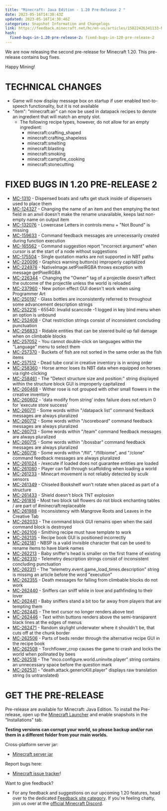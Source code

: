 ```yaml
---
title: "Minecraft: Java Edition - 1.20 Pre-Release 2 "
date: 2023-05-16T14:30:43Z
updated: 2023-05-16T14:30:46Z
categories: Snapshot Information and Changelogs
link: https://feedback.minecraft.net/hc/en-us/articles/15822426341133-Minecraft-Java-Edition-1-20-Pre-Release-2
hash:
  fixed-bugs-in-1.20-pre-release-2: fixed-bugs-in-120-pre-release-2
---
```


We are now releasing the second pre-release for Minecraft 1.20. This pre-release contains bug fixes.

Happy Mining!

# TECHNICAL CHANGES

- Game will now display message box on startup if user enabled text-to-speech functionality, but it is not available
- "item": "minecraft:air" can now be used in datapack recipes to denote an ingredient that will match an empty slot.
  - The following recipe types, however, do not allow for an empty ingredient:
    - minecraft:crafting_shaped
    - minecraft:crafting_shapeless
    - minecraft:smelting
    - minecraft:blasting
    - minecraft:smoking
    - minecraft:campfire_cooking
    - minecraft:stonecutting

# FIXED BUGS IN 1.20 PRE-RELEASE 2

- [MC-1310](https://bugs.mojang.com/browse/MC-1310) - Dispensed boats and rafts get stuck inside of dispensers used to place them
- [MC-124327](https://bugs.mojang.com/browse/MC-124327) - Changing the name of an item and then emptying the text field in an anvil doesn't make the rename unavailable, keeps last non-empty name on output item
- [MC-132076](https://bugs.mojang.com/browse/MC-132076) - Lowercase Letters in controls menu + "Not Bound" is missing
- [MC-159633](https://bugs.mojang.com/browse/MC-159633) - Command feedback messages are unnecessarily created during function execution
- [MC-165562](https://bugs.mojang.com/browse/MC-165562) - Command suggestion report "incorrect argument" when cursor is at the start of a node without suggestions
- [MC-175504](https://bugs.mojang.com/browse/MC-175504) - Single quotation marks are not supported in NBT paths
- [MC-220096](https://bugs.mojang.com/browse/MC-220096) - Graphics warning button(s) improperly capitalized
- [MC-224976](https://bugs.mojang.com/browse/MC-224976) - NativeImage.setPixelRGBA throws exception with message getPixelRGBA
- [MC-226344](https://bugs.mojang.com/browse/MC-226344) - Changing the "Owner" tag of a projectile doesn't affect the outcome of the projectile unless the world is reloaded
- [MC-237960](https://bugs.mojang.com/browse/MC-237960) - New potion effect GUI doesn't work when using Programmer Art
- [MC-250197](https://bugs.mojang.com/browse/MC-250197) - Glass bottles are inconsistently referred to throughout some advancement description strings
- [MC-252216](https://bugs.mojang.com/browse/MC-252216) - 65540: Invalid scancode -1 logged in key bind menu when an option is unbound
- [MC-252408](https://bugs.mojang.com/browse/MC-252408) - Chat restriction strings consist of inconsistent concluding punctuation
- [MC-256833](https://bugs.mojang.com/browse/MC-256833) - Ridable entities that can be steered build up fall damage when on climbable blocks
- [MC-257052](https://bugs.mojang.com/browse/MC-257052) - You cannot double-click on languages within the "Language" menu to select them
- [MC-257370](https://bugs.mojang.com/browse/MC-257370) - Buckets of fish are not sorted in the same order as the fish items
- [MC-257512](https://bugs.mojang.com/browse/MC-257512) - Dead tube coral in creative inventory is in wrong order
- [MC-258360](https://bugs.mojang.com/browse/MC-258360) - Horse armor loses its NBT data when equipped on horses via right-clicking
- [MC-258461](https://bugs.mojang.com/browse/MC-258461) - The "Detect structure size and position:" string displayed within the structure block GUI is improperly capitalized
- [MC-260468](https://bugs.mojang.com/browse/MC-260468) - Wither rose is not grouped with other small flowers in the creative inventory
- [MC-260602](https://bugs.mojang.com/browse/MC-260602) - 'data modify from string' index failure does not return 0 for 'execute store success'
- [MC-260711](https://bugs.mojang.com/browse/MC-260711) - Some words within "/datapack list" command feedback messages are always pluralized
- [MC-260712](https://bugs.mojang.com/browse/MC-260712) - Some words within "/scoreboard" command feedback messages are always pluralized
- [MC-260713](https://bugs.mojang.com/browse/MC-260713) - Some words within "/team" command feedback messages are always pluralized
- [MC-260715](https://bugs.mojang.com/browse/MC-260715) - Some words within "/bossbar" command feedback messages are always pluralized
- [MC-260716](https://bugs.mojang.com/browse/MC-260716) - Some words within "/fill", "/fillbiome", and "/clone" command feedback messages are always pluralized
- [MC-261024](https://bugs.mojang.com/browse/MC-261024) - /execute if loaded does not guarantee entities are loaded
- [MC-261080](https://bugs.mojang.com/browse/MC-261080) - Player can fall through scaffolding when loading a world
- [MC-261233](https://bugs.mojang.com/browse/MC-261233) - Minecart movement is not reliably detected by sculk sensors
- [MC-261349](https://bugs.mojang.com/browse/MC-261349) - Chiseled Bookshelf won't rotate when placed as part of a structure
- [MC-261433](https://bugs.mojang.com/browse/MC-261433) - Shield doesn't block TNT explosion
- [MC-261816](https://bugs.mojang.com/browse/MC-261816) - Most two block tall flowers do not block enchanting tables / are part of \#minecraft:replaceable
- [MC-261988](https://bugs.mojang.com/browse/MC-261988) - Inconsistency with Mangrove Roots and Leaves in the Creative Tab
- [MC-262033](https://bugs.mojang.com/browse/MC-262033) - The command block GUI remains open when the said command block is destroyed
- [MC-262106](https://bugs.mojang.com/browse/MC-262106) - Smithing recipe must have template to work
- [MC-262135](https://bugs.mojang.com/browse/MC-262135) - Recipe book GUI is positioned incorrectly
- [MC-262181](https://bugs.mojang.com/browse/MC-262181) - NBSP is a valid invisible character that can be used to rename items to have blank names
- [MC-262213](https://bugs.mojang.com/browse/MC-262213) - Baby sniffer's head is smaller on the first frame of existing
- [MC-262310](https://bugs.mojang.com/browse/MC-262310) - Telemetry description strings consist of inconsistent concluding punctuation
- [MC-262311](https://bugs.mojang.com/browse/MC-262311) - The "telemetry.event.game_load_times.description" string is missing an article before the word "execution"
- [MC-262355](https://bugs.mojang.com/browse/MC-262355) - Death messages for falling from climbable blocks do not work
- [MC-262440](https://bugs.mojang.com/browse/MC-262440) - Sniffers can sniff while in love and pathfinding to their lover
- [MC-262441](https://bugs.mojang.com/browse/MC-262441) - Baby sniffers stand a bit too far away from players that are tempting them
- [MC-262445](https://bugs.mojang.com/browse/MC-262445) - The text cursor no longer renders above text
- [MC-262446](https://bugs.mojang.com/browse/MC-262446) - Text within buttons renders above the semi-transparent black lines at the edges of menus
- [MC-262471](https://bugs.mojang.com/browse/MC-262471) - Random skylight underwater where it shouldn't be, that cuts off at the chunk border
- [MC-262506](https://bugs.mojang.com/browse/MC-262506) - Parts of beds render through the alternative recipe GUI in the recipe book
- [MC-262508](https://bugs.mojang.com/browse/MC-262508) - Torchflower_crop causes the game to crash and locks the world when pollinated by bees
- [MC-262518](https://bugs.mojang.com/browse/MC-262518) - The "mco.configure.world.uninvite.player" string contains an unnecessary space before the question mark
- [MC-262531](https://bugs.mojang.com/browse/MC-262531) - "death.attack.genericKill.player" displays raw translation string (is untranslated)

# GET THE PRE-RELEASE

Pre-release are available for Minecraft: Java Edition. To install the Pre-release, open up the [Minecraft Launcher](https://www.minecraft.net/download.html) and enable snapshots in the "Installations" tab.

**Testing versions can corrupt your world, so please backup and/or run them in a different folder from your main worlds.**

Cross-platform server jar:

- [Minecraft server jar](https://piston-data.mojang.com/v1/objects/fce02f0ed50b4722f8ec58acef06275b91cde08d/server.jar)

Report bugs here:

- [Minecraft issue tracker](https://bugs.mojang.com/projects/MC/summary)!

Want to give feedback?

- For any feedback and suggestions on our upcoming 1.20 features, head over to the dedicated [Feedback site category](https://aka.ms/MC120Feedback). If you're feeling chatty, join us over at the [official Minecraft Discord](https://discordapp.com/invite/minecraft).
